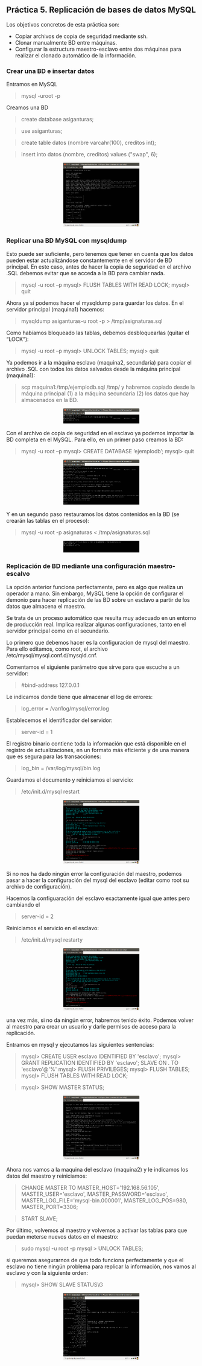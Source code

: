 ## Práctica 5. Replicación de bases de datos MySQL 

Los objetivos concretos de esta práctica son:
- Copiar archivos de copia de seguridad mediante ssh.
- Clonar manualmente BD entre máquinas.
- Configurar la estructura maestro-esclavo entre dos máquinas para realizar el clonado automático de la información.

### Crear una BD e insertar datos 

Entramos en MySQL 

> mysql -uroot -p 

Creamos una BD

> create database asiganturas; 

> use asiganturas; 

> create table datos (nombre varcahr(100), creditos int); 

> insert into datos (nombre, creditos) values ("swap", 6); 

<p align="center">
	<img src="../practica_5/img/1.png" width=40%>
</p>

### Replicar una BD MySQL con mysqldump 

Esto puede ser suficiente, pero tenemos que tener en cuenta que los datos pueden estar actualizándose constantemente en el servidor de BD principal. En este caso, antes de hacer la copia de seguridad en el archivo .SQL debemos evitar que se acceda a la BD para cambiar nada.

> mysql -u root –p
> mysql> FLUSH TABLES WITH READ LOCK;
> mysql> quit

Ahora ya sí podemos hacer el mysqldump para guardar los datos. En el servidor
principal (maquina1) hacemos:
> mysqldump asiganturas-u root -p > /tmp/asignaturas.sql

Como habíamos bloqueado las tablas, debemos desbloquearlas (quitar el “LOCK”):
> mysql -u root –p
> mysql> UNLOCK TABLES;
> mysql> quit

Ya podemos ir a la máquina esclavo (maquina2, secundaria) para copiar el archivo
.SQL con todos los datos salvados desde la máquina principal (maquina1):
> scp maquina1:/tmp/ejemplodb.sql /tmp/
y habremos copiado desde la máquina principal (1) a la máquina secundaria (2) los
datos que hay almacenados en la BD.

<p align="center">
	<img src="../practica_5/img/2.png" width=40%>
</p>

Con el archivo de copia de seguridad en el esclavo ya podemos importar la BD
completa en el MySQL. Para ello, en un primer paso creamos la BD:
> mysql -u root –p
> mysql> CREATE DATABASE ‘ejemplodb’;
> mysql> quit

<p align="center">
	<img src="../practica_5/img/3.png" width=40%>
</p>

Y en un segundo paso restauramos los datos contenidos en la BD (se crearán las
tablas en el proceso):
> mysql -u root -p asignaturas < /tmp/asignaturas.sql

<p align="center">
	<img src="../practica_5/img/4.png" width=40%>
</p>

### Replicación de BD mediante una configuración maestro-escalvo 

La opción anterior funciona perfectamente, pero es algo que realiza un operador a
mano. Sin embargo, MySQL tiene la opción de configurar el demonio para hacer
replicación de las BD sobre un esclavo a partir de los datos que almacena el maestro.

Se trata de un proceso automático que resulta muy adecuado en un entorno de
producción real. Implica realizar algunas configuraciones, tanto en el servidor principal como en el secundario.

Lo primero que debemos hacer es la configuracion de mysql del maestro. Para ello editamos, como root, el archivo /etc/mysql/mysql.conf.d/mysqld.cnf.

Comentamos el siguiente parámetro que sirve para que escuche a un servidor:

> #bind-address 127.0.0.1

Le indicamos donde tiene que almacenar el log de errores:

> log_error = /var/log/mysql/error.log

Establecemos el identificador del servidor:

> server-id = 1

El registro binario contiene toda la información que está disponible en el registro de actualizaciones, en un formato más eficiente y de una manera que es segura para las transacciones:

> log_bin = /var/log/mysql/bin.log

Guardamos el documento y reiniciamos el servicio:

> /etc/init.d/mysql restart

<p align="center">
	<img src="../practica_5/img/5.png" width=40%>
</p>

Si no nos ha dado ningún error la configuración del maestro, podemos pasar a hacer
la configuración del mysql del esclavo (editar como root su archivo de configuración).

Hacemos la configuaración del esclavo exactamente igual que antes pero cambiando el
> server-id = 2


Reiniciamos el servicio en el esclavo:
> /etc/init.d/mysql restarty 

<p align="center">
	<img src="../practica_5/img/6.png" width=40%>
</p>

una vez más, si no da ningún error, habremos tenido éxito. Podemos volver al maestro para crear un usuario y darle permisos de acceso para la replicación.

Entramos en mysql y ejecutamos las siguientes sentencias:
> mysql> CREATE USER esclavo IDENTIFIED BY 'esclavo';
> mysql> GRANT REPLICATION IDENTIFIED BY 'esclavo'; SLAVE ON *.* TO 'esclavo'@'%'
> mysql> FLUSH PRIVILEGES;
> mysql> FLUSH TABLES;
> mysql> FLUSH TABLES WITH READ LOCK;

> mysql> SHOW MASTER STATUS;

<p align="center">
	<img src="../practica_5/img/7.png" width=40%>
</p>

Ahora nos vamos a la maquina del esclavo (maquina2) y le indicamos los datos del maestro y reiniciamos:

> CHANGE MASTER TO MASTER_HOST='192.168.56.105', MASTER_USER='esclavo', MASTER_PASSWORD='esclavo', MASTER_LOG_FILE='mysql-bin.000001', MASTER_LOG_POS=980, MASTER_PORT=3306;

> START SLAVE;

Por último, volvemos al maestro y volvemos a activar las tablas para que puedan meterse nuevos datos en el maestro:

> sudo mysql -u root -p
> mysql > UNLOCK TABLES;

si queremos asegurarnos de que todo funciona perfectamente y que el esclavo
no tiene ningún problema para replicar la información, nos vamos al esclavo y con la
siguiente orden:

> mysql> SHOW SLAVE STATUS\G

<p align="center">
	<img src="../practica_5/img/8.png" width=40%>
</p>

